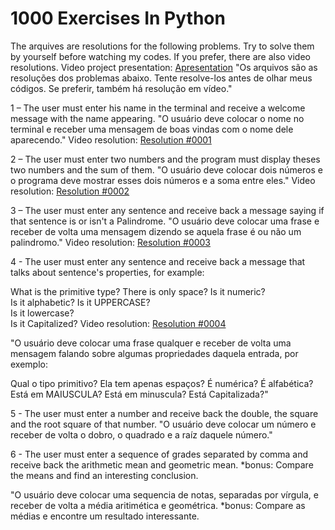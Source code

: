 # 1000 Exercises In Python

The arquives are resolutions for the following problems. Try to solve them by yourself before watching my codes. If you prefer, there are also video resolutions.
Video project presentation: [Apresentation](https://youtu.be/uREbDRhU7T4)
"Os arquivos são as resoluções dos problemas abaixo. Tente resolve-los antes de olhar meus códigos. Se preferir, também há resolução em vídeo."

1 – The user must enter his name in the terminal and receive a welcome message with the name appearing.
"O usuário deve colocar o nome no terminal e receber uma mensagem de boas vindas com o nome dele aparecendo."
Video resolution: [Resolution #0001](https://youtu.be/GCc5hKSaAUk)

2 – The user must enter two numbers and the program must display theses two numbers and the sum of them.
"O usuário deve colocar dois números e o programa deve mostrar esses dois números e a soma entre eles."
Video resolution: [Resolution #0002](https://youtu.be/lwMqxhQsoCI)

3 – The user must enter any sentence and receive back a message saying if that sentence is or isn't a Palindrome.
"O usuário deve colocar uma frase e receber de volta uma mensagem dizendo se aquela frase é ou não um palindromo."
Video resolution: [Resolution #0003](https://youtu.be/q3vBTcolcA0)

4 - The user must enter any sentence and receive back a message that talks about sentence's properties, for example:

What is the primitive type?
There is only space?
Is it numeric?   
Is it alphabetic? 
Is it UPPERCASE?  
Is it lowercase?  
Is it Capitalized?
Video resolution: [Resolution #0004](https://youtu.be/m2Nd1oWKFI4)

"O usuário deve colocar uma frase qualquer e receber de volta uma mensagem falando sobre algumas propriedades daquela entrada, por exemplo:

Qual o tipo primitivo?
Ela tem apenas espaços?
É numérica?
É alfabética?
Está em MAIUSCULA?
Está em minuscula?
Está Capitalizada?"

5 - The user must enter a number and receive back the double, the square and the root square of that number.
"O usuário deve colocar um número e receber de volta o dobro, o quadrado e a raíz daquele número."

6 - The user must enter a sequence of grades separated by comma and receive back the arithmetic mean and geometric mean.
*bonus: Compare the means and find an interesting conclusion.

"O usuário deve colocar uma sequencia de notas, separadas por vírgula, e receber de volta a média aritimética e geométrica.
*bonus: Compare as médias e encontre um resultado interessante. 
